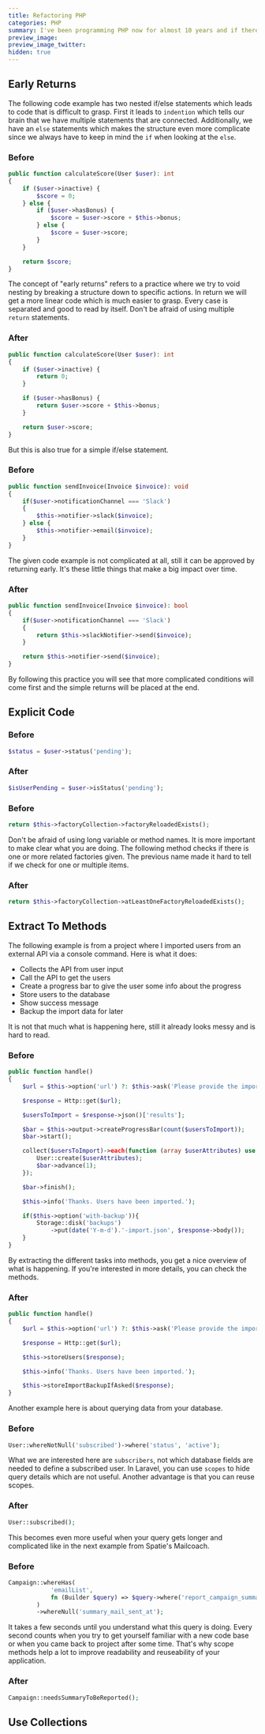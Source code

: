 ```yaml
---
title: Refactoring PHP
categories: PHP
summary: I've been programming PHP now for almost 10 years and if there is one thing I learned over this period, it's that readability is the key for maintainable and sustainable code. This is why I see refactoring as one of my main skills today. In this post, I share with you my refactoring practices for PHP.
preview_image:
preview_image_twitter:
hidden: true
---
```


## Early Returns

The following code example has two nested if/else statements which leads to code that is difficult to grasp. First it leads to `indention` which tells our brain that we have multiple statements that are connected. Additionally, we have an `else` statements which makes the structure even more complicate since we always have to keep in mind the `if` when looking at the `else`.

### Before

```php
public function calculateScore(User $user): int
{
    if ($user->inactive) {
        $score = 0;
    } else {
        if ($user->hasBonus) {
            $score = $user->score + $this->bonus;
        } else {
            $score = $user->score;
        }
    }

    return $score;
}
```

The concept of "early returns" refers to a practice where we try to void nesting by breaking a structure down to specific actions. In return we will get a more linear code which is much easier to grasp. Every case is separated and good to read by itself. Don't be afraid of using multiple `return` statements.


### After
```php
public function calculateScore(User $user): int
{
    if ($user->inactive) {
        return 0;
    }

    if ($user->hasBonus) {
        return $user->score + $this->bonus;
    }

    return $user->score;
}
```

But this is also true for a simple if/else statement.

### Before

```php
public function sendInvoice(Invoice $invoice): void
{
    if($user->notificationChannel === 'Slack')
    {
        $this->notifier->slack($invoice);
    } else {
        $this->notifier->email($invoice);
    }
}
```

The given code example is not complicated at all, still it can be approved by returning early. It's these little things that make a big impact over time.

### After
```php
public function sendInvoice(Invoice $invoice): bool
{
    if($user->notificationChannel === 'Slack')
    {
        return $this->slackNotifier->send($invoice);
    }

    return $this->notifier->send($invoice);
}
```

By following this practice you will see that more complicated conditions will come first and the simple returns will be placed at the end.

## Explicit Code

### Before
```php
$status = $user->status('pending');
```

### After
```php
$isUserPending = $user->isStatus('pending');
```

### Before
```php
return $this->factoryCollection->factoryReloadedExists();
```

Don't be afraid of using long variable or method names. It is more important to make clear what you are doing. The following method checks if there is one or more related factories given. The previous name made it hard to tell if we check for one or multiple items.

### After
```php
return $this->factoryCollection->atLeastOneFactoryReloadedExists();
```

## Extract To Methods


The following example is from a project where I imported users from an external API via a console command. Here is what it does:

* Collects the API from user input
* Call the API to get the users
* Create a progress bar to give the user some info about the progress
* Store users to the database
* Show success message
* Backup the import data for later

It is not that much what is happening here, still it already looks messy and is hard to read.

### Before
```php
public function handle()
{
    $url = $this->option('url') ?: $this->ask('Please provide the import URL');

    $response = Http::get($url);

    $usersToImport = $response->json()['results'];

    $bar = $this->output->createProgressBar(count($usersToImport));
    $bar->start();

    collect($usersToImport)->each(function (array $userAttributes) use ($bar) {
        User::create($userAttributes);
        $bar->advance(1);
    });

    $bar->finish();

    $this->info('Thanks. Users have been imported.');

    if($this->option('with-backup')){
        Storage::disk('backups')
            ->put(date('Y-m-d').'-import.json', $response->body());
    }
}
```

By extracting the different tasks into methods, you get a nice overview of what is happening. If you're interested in more details, you can check the methods. 

### After
```php
public function handle()
{
    $url = $this->option('url') ?: $this->ask('Please provide the import URL');

    $response = Http::get($url);

    $this->storeUsers($response);

    $this->info('Thanks. Users have been imported.');

    $this->storeImportBackupIfAsked($response);
}
```

Another example here is about querying data from your database.

### Before
```php
User::whereNotNull('subscribed')->where('status', 'active');
```

What we are interested here are `subscribers`, not which database fields are needed to define a subscribed user.
In Laravel, you can use `scopes` to hide query details which are not useful. Another advantage is that you can reuse scopes.

### After
```php
User::subscribed();
```

This becomes even more useful when your query gets longer and complicated like in the next example from Spatie's Mailcoach.

### Before
```php
Campaign::whereHas(
            'emailList',
            fn (Builder $query) => $query->where('report_campaign_summary', true)
        )
        ->whereNull('summary_mail_sent_at');
```

It takes a few seconds until you understand what this query is doing. Every second counts when you try to get yourself familiar with a new code base or when you came back to project after some time. That's why scope methods help a lot to improve readability and reuseability of your application. 

### After
```php
Campaign::needsSummaryToBeReported();
```

## Use Collections






